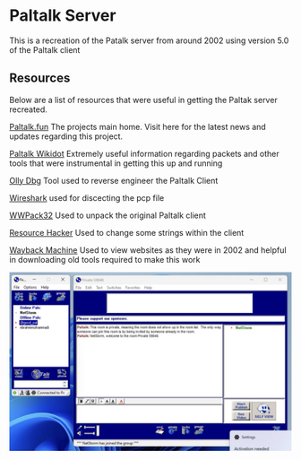 # Paltalk Server
This is a recreation of the Patalk server from around 2002 using version 5.0 of the Paltalk client

## Resources
Below are a list of resources that were useful in getting the Paltak server recreated.

[Paltalk.fun](https://paltalk.fun/) The projects main home. Visit here for the latest news and updates regarding this project.

[Paltalk Wikidot](http://paltalk.wikidot.com/introduction) Extremely useful information regarding packets and other tools that were instrumental in getting this up and running

[Olly Dbg](http://www.ollydbg.de/) Tool used to reverse engineer the Paltalk Client

[Wireshark](http://www.wireshark.org/) used for discecting the pcp file

[WWPack32](https://www.wwpack32.venti.pl/wwpack32_download.html) Used to unpack the original 
Paltalk client

[Resource Hacker](https://www.angusj.com/resourcehacker/) Used to change some strings within the client

[Wayback Machine](https://web.archive.org/) Used to view websites as they were in 2002 and helpful in downloading old tools required to make this work

![Paltalk client connected to our server recreation](./resources/image.png)